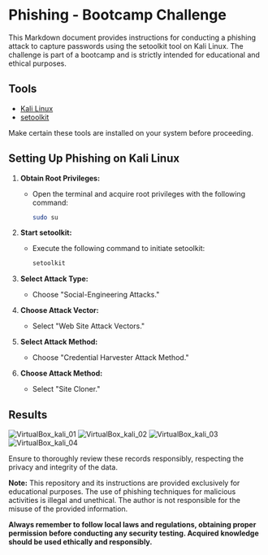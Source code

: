 # Phishing - Bootcamp Challenge

This Markdown document provides instructions for conducting a phishing attack to capture passwords using the setoolkit tool on Kali Linux. The challenge is part of a bootcamp and is strictly intended for educational and ethical purposes.

## Tools

- [Kali Linux](https://www.kali.org/)
- [setoolkit](https://github.com/trustedsec/social-engineer-toolkit)

Make certain these tools are installed on your system before proceeding.

## Setting Up Phishing on Kali Linux

1. **Obtain Root Privileges:**
   - Open the terminal and acquire root privileges with the following command:

     ```bash
     sudo su
     ```

2. **Start setoolkit:**
   - Execute the following command to initiate setoolkit:

     ```bash
     setoolkit
     ```

3. **Select Attack Type:**
   - Choose "Social-Engineering Attacks."

4. **Choose Attack Vector:**
   - Select "Web Site Attack Vectors."

5. **Select Attack Method:**
   - Choose "Credential Harvester Attack Method."

6. **Choose Attack Method:**
   - Select "Site Cloner."

## Results

![VirtualBox_kali_01](https://github.com/tamirespatrocinio/cybersecurity-challenge-phishing/assets/73259410/1f699100-7dfd-4e8b-9fc7-e2f098e907b8)
![VirtualBox_kali_02](https://github.com/tamirespatrocinio/cybersecurity-challenge-phishing/assets/73259410/c3cecbaf-79f0-4912-8dda-fe3d94940c6e)
![VirtualBox_kali_03](https://github.com/tamirespatrocinio/cybersecurity-challenge-phishing/assets/73259410/f0044859-c976-4e38-9849-153d9bff40f8)
![VirtualBox_kali_04](https://github.com/tamirespatrocinio/cybersecurity-challenge-phishing/assets/73259410/d21a38c6-cbaf-4ffa-92e8-735e06551439)


Ensure to thoroughly review these records responsibly, respecting the privacy and integrity of the data.

**Note:** This repository and its instructions are provided exclusively for educational purposes. The use of phishing techniques for malicious activities is illegal and unethical. The author is not responsible for the misuse of the provided information.

**Always remember to follow local laws and regulations, obtaining proper permission before conducting any security testing. Acquired knowledge should be used ethically and responsibly.**
